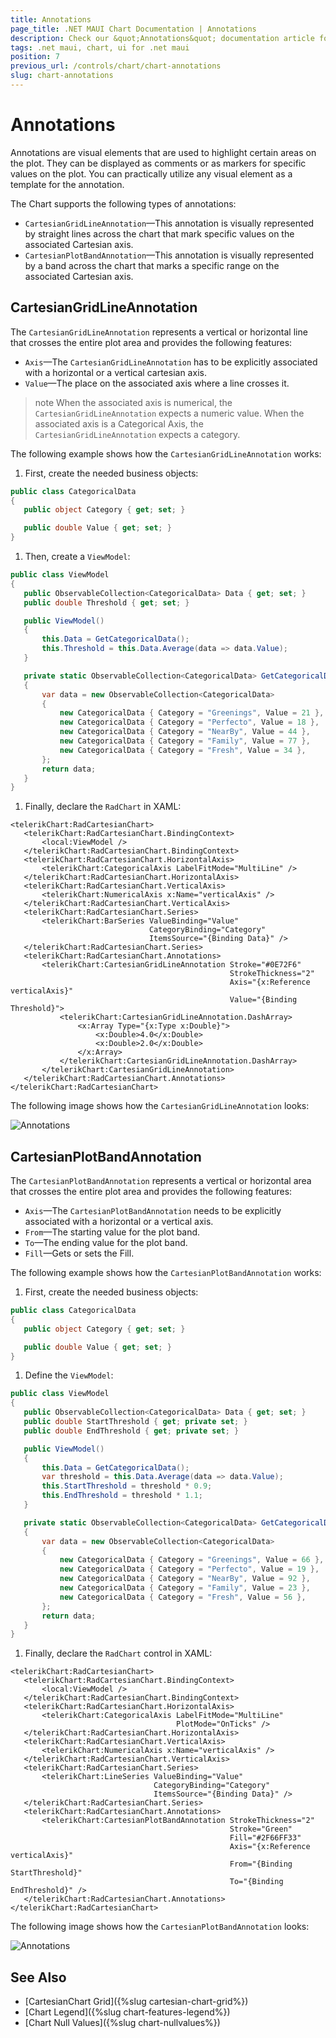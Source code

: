 ```yaml
---
title: Annotations
page_title: .NET MAUI Chart Documentation | Annotations
description: Check our &quot;Annotations&quot; documentation article for Telerik Chart for .NET MAUI.
tags: .net maui, chart, ui for .net maui
position: 7
previous_url: /controls/chart/chart-annotations
slug: chart-annotations
---
```


# Annotations

Annotations are visual elements that are used to highlight certain areas on the plot. They can be displayed as comments or as markers for specific values on the plot. You can practically utilize any visual element as a template for the annotation.

The Chart supports the following types of annotations:

- `CartesianGridLineAnnotation`&mdash;This annotation is visually represented by straight lines across the chart that mark specific values on the associated Cartesian axis.
- `CartesianPlotBandAnnotation`&mdash;This annotation is visually represented by a band across the chart that marks a specific range on the associated Cartesian axis.

## CartesianGridLineAnnotation

The `CartesianGridLineAnnotation` represents a vertical or horizontal line that crosses the entire plot area and provides the following features:

- `Axis`&mdash;The `CartesianGridLineAnnotation` has to be explicitly associated with a horizontal or a vertical cartesian axis.
- `Value`&mdash;The place on the associated axis where a line crosses it.

>note When the associated axis is numerical, the `CartesianGridLineAnnotation` expects a numeric value. When the associated axis is a Categorical Axis, the `CartesianGridLineAnnotation` expects a category.

The following example shows how the `CartesianGridLineAnnotation` works:

1. First, create the needed business objects:

 ```C#
public class CategoricalData
{
    public object Category { get; set; }

    public double Value { get; set; }
}
 ```

1. Then, create a `ViewModel`:

 ```C#
public class ViewModel
{
    public ObservableCollection<CategoricalData> Data { get; set; }
    public double Threshold { get; set; }

    public ViewModel()
    {
        this.Data = GetCategoricalData();
        this.Threshold = this.Data.Average(data => data.Value);
    }

    private static ObservableCollection<CategoricalData> GetCategoricalData()
    {
        var data = new ObservableCollection<CategoricalData>
        {
            new CategoricalData { Category = "Greenings", Value = 21 },
            new CategoricalData { Category = "Perfecto", Value = 18 },
            new CategoricalData { Category = "NearBy", Value = 44 },
            new CategoricalData { Category = "Family", Value = 77 },
            new CategoricalData { Category = "Fresh", Value = 34 },
        };
        return data;
    }
}
 ```

1. Finally, declare the `RadChart` in XAML:

 ```XAML
<telerikChart:RadCartesianChart>
    <telerikChart:RadCartesianChart.BindingContext>
        <local:ViewModel />
    </telerikChart:RadCartesianChart.BindingContext>
    <telerikChart:RadCartesianChart.HorizontalAxis>
        <telerikChart:CategoricalAxis LabelFitMode="MultiLine" />
    </telerikChart:RadCartesianChart.HorizontalAxis>
    <telerikChart:RadCartesianChart.VerticalAxis>
        <telerikChart:NumericalAxis x:Name="verticalAxis" />
    </telerikChart:RadCartesianChart.VerticalAxis>
    <telerikChart:RadCartesianChart.Series>
        <telerikChart:BarSeries ValueBinding="Value"
                                CategoryBinding="Category"
                                ItemsSource="{Binding Data}" />
    </telerikChart:RadCartesianChart.Series>
    <telerikChart:RadCartesianChart.Annotations>
        <telerikChart:CartesianGridLineAnnotation Stroke="#0E72F6"
                                                  StrokeThickness="2"
                                                  Axis="{x:Reference verticalAxis}"
                                                  Value="{Binding Threshold}">
            <telerikChart:CartesianGridLineAnnotation.DashArray>
                <x:Array Type="{x:Type x:Double}">
                    <x:Double>4.0</x:Double>
                    <x:Double>2.0</x:Double>
                </x:Array>
            </telerikChart:CartesianGridLineAnnotation.DashArray>
        </telerikChart:CartesianGridLineAnnotation>
    </telerikChart:RadCartesianChart.Annotations>
</telerikChart:RadCartesianChart>
 ```

The following image shows how the `CartesianGridLineAnnotation` looks:

![Annotations](images/chart-annotations-grid-line-examples.png)

## CartesianPlotBandAnnotation

The `CartesianPlotBandAnnotation` represents a vertical or horizontal area that crosses the entire plot area and provides the following features:

- `Axis`&mdash;The `CartesianPlotBandAnnotation` needs to be explicitly associated with a horizontal or a vertical axis.
- `From`&mdash;The starting value for the plot band.
- `To`&mdash;The ending value for the plot band.
- `Fill`&mdash;Gets or sets the Fill.

The following example shows how the `CartesianPlotBandAnnotation` works:

1. First, create the needed business objects:

 ```C#
public class CategoricalData
{
    public object Category { get; set; }

    public double Value { get; set; }
}
 ```

1. Define the `ViewModel`:

 ```C#
public class ViewModel
{
    public ObservableCollection<CategoricalData> Data { get; set; }
    public double StartThreshold { get; private set; }
    public double EndThreshold { get; private set; }

    public ViewModel()
    {
        this.Data = GetCategoricalData();
        var threshold = this.Data.Average(data => data.Value);
        this.StartThreshold = threshold * 0.9;
        this.EndThreshold = threshold * 1.1;
    }

    private static ObservableCollection<CategoricalData> GetCategoricalData()
    {
        var data = new ObservableCollection<CategoricalData>
        {
            new CategoricalData { Category = "Greenings", Value = 66 },
            new CategoricalData { Category = "Perfecto", Value = 19 },
            new CategoricalData { Category = "NearBy", Value = 92 },
            new CategoricalData { Category = "Family", Value = 23 },
            new CategoricalData { Category = "Fresh", Value = 56 },
        };
        return data;
    }
}
 ```

1. Finally, declare the `RadChart` control in XAML:

 ```XAML
<telerikChart:RadCartesianChart>
    <telerikChart:RadCartesianChart.BindingContext>
        <local:ViewModel />
    </telerikChart:RadCartesianChart.BindingContext>
    <telerikChart:RadCartesianChart.HorizontalAxis>
        <telerikChart:CategoricalAxis LabelFitMode="MultiLine"
                                      PlotMode="OnTicks" />
    </telerikChart:RadCartesianChart.HorizontalAxis>
    <telerikChart:RadCartesianChart.VerticalAxis>
        <telerikChart:NumericalAxis x:Name="verticalAxis" />
    </telerikChart:RadCartesianChart.VerticalAxis>
    <telerikChart:RadCartesianChart.Series>
        <telerikChart:LineSeries ValueBinding="Value"
                                 CategoryBinding="Category"
                                 ItemsSource="{Binding Data}" />
    </telerikChart:RadCartesianChart.Series>
    <telerikChart:RadCartesianChart.Annotations>
        <telerikChart:CartesianPlotBandAnnotation StrokeThickness="2"
                                                  Stroke="Green"
                                                  Fill="#2F66FF33"
                                                  Axis="{x:Reference verticalAxis}"
                                                  From="{Binding StartThreshold}"
                                                  To="{Binding EndThreshold}" />
    </telerikChart:RadCartesianChart.Annotations>
</telerikChart:RadCartesianChart>
 ```

The following image shows how the `CartesianPlotBandAnnotation` looks:

![Annotations](images/chart-annotations-plot-band-example.png)

## See Also

- [CartesianChart Grid]({%slug cartesian-chart-grid%})
- [Chart Legend]({%slug chart-features-legend%})
- [Chart Null Values]({%slug chart-nullvalues%})
